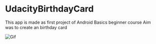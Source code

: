 # UdacityBirthdayCard
This app is made as first project of Android Basics beginner course
Aim was to create an birthday card

![Gif](https://rawgit.com/ritika-neema/UdacityBirthdayCard/commit/27c6e33d5046e13f79505429d3043945a94bcaf3)
